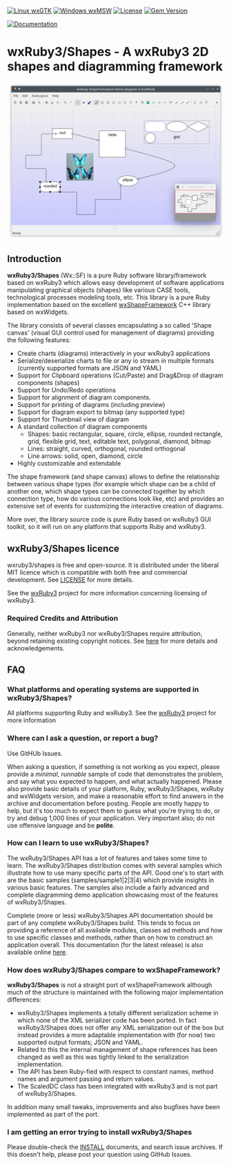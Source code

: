 [![Linux wxGTK](https://github.com/mcorino/wxRuby3-shapes/actions/workflows/linux.yml/badge.svg)](https://github.com/mcorino/wxRuby3-shapes/actions/workflows/linux.yml)
[![Windows wxMSW](https://github.com/mcorino/wxRuby3-shapes/actions/workflows/msw.yml/badge.svg)](https://github.com/mcorino/wxRuby3-shapes/actions/workflows/msw.yml)
[![License](https://img.shields.io/badge/license-MIT-yellowgreen.svg)](LICENSE)
[![Gem Version](https://badge.fury.io/rb/wxruby3-shapes.svg)](https://badge.fury.io/rb/wxruby3-shapes)

[![Documentation](https://img.shields.io/badge/docs-pages-blue.svg)](https://mcorino.github.io/wxRuby3-shapes)

# wxRuby3/Shapes - A wxRuby3 2D shapes and diagramming framework

![wxRuby3/Shapes demo](assets/screenshot.png)

## Introduction

**wxRuby3/Shapes** (Wx::SF) is a pure Ruby software library/framework based on wxRuby3 which allows
easy development of software applications manipulating graphical objects (shapes) like various CASE 
tools, technological processes modeling tools, etc. This library is a pure Ruby implementation based
on the excellent [wxShapeFramework](https://sourceforge.net/projects/wxsf/) C++ library based on 
wxWidgets.

The library consists of several classes encapsulating a so called 'Shape canvas' (visual
GUI control used for management of diagrams) providing the following features:

- Create charts (diagrams) interactively in your wxRuby3 applications
- Serialize/deserialize charts to file or any io stream in multiple formats (currently supported formats are JSON and YAML)
- Support for Clipboard operations (Cut/Paste) and Drag&Drop of diagram components (shapes)
- Support for Undo/Redo operations
- Support for alignment of diagram components.
- Support for printing of diagrams (including preview)
- Support for diagram export to bitmap (any supported type)
- Support for Thumbnail view of diagram
- A standard collection of diagram components
  - Shapes: basic rectangular, square, circle, ellipse, rounded rectangle, grid, flexible grid, text, editable text, polygonal, diamond, bitmap
  - Lines: straight, curved, orthogonal, rounded orthogonal
  - Line arrows: solid, open, diamond, circle
- Highly customizable and extendable

The shape framework (and shape canvas) allows to define the relationship between various
shape types (for example which shape can be a child of another one, which shape types
can be connected together by which connection type, how do various connections look
like, etc) and provides an extensive set of events for customizing the interactive creation 
of diagrams.

More over, the library source code is pure Ruby based on wxRuby3 GUI toolkit, so it will
run on any platform that supports Ruby and wxRuby3.

## wxRuby3/Shapes licence

wxruby3/shapes is free and open-source. It is distributed under the liberal
MIT licence which is compatible with both free and commercial development.
See [LICENSE](LICENSE) for more details.

See the [wxRuby3](https://github.com/mcorino/wxRuby3) project for more information
concerning licensing of wxRuby3.

### Required Credits and Attribution

Generally, neither wxRuby3 nor wxRuby3/Shapes require attribution, beyond
retaining existing copyright notices. 
See [here](CREDITS.md) for more details and acknowledgements.

## FAQ

### What platforms and operating systems are supported in wxRuby3/Shapes?

All platforms supporting Ruby and wxRuby3. See the [wxRuby3](https://github.com/mcorino/wxRuby3) 
project for more information 

### Where can I ask a question, or report a bug?

Use GitHUb Issues.

When asking a question, if something is not working as you expect,
please provide a *minimal*, *runnable* sample of code that demonstrates
the problem, and say what you expected to happen, and what actually
happened. Please also provide basic details of your platform, Ruby,
wxRuby3/Shapes, wxRuby and wxWidgets version, and make a reasonable effort 
to find answers in the archive and documentation before posting. People are mostly happy
to help, but it's too much to expect them to guess what you're trying to
do, or try and debug 1,000 lines of your application.
Very important also; do not use offensive language and be **polite**.

### How can I learn to use wxRuby3/Shapes?

The wxRuby3/Shapes API has a lot of features and takes some time to learn. 
The wxRuby3/Shapes distribution comes with several samples which illustrate how 
to use many specific parts of the API. Good one's to start with are the
basic samples (samples/sample1|2|3|4) which provide insights in various basic 
features. The samples also include a fairly advanced and complete diagramming
demo application showcasing most of the features of wxRuby3/Shapes.

Complete (more or less) wxRuby3/Shapes API documentation should be part of any
complete wxRuby3/Shapes build. This tends to focus on providing a reference
of all available modules, classes ad methods and how to use specific
classes and methods, rather than on how to construct an application
overall.
This documentation (for the latest release) is also available online
[here](https://mcorino.github.io/wxRuby3-shapes/index.html).

### How does wxRuby3/Shapes compare to wxShapeFramework?

**wxRuby3/Shapes** is not a straight port of wxShapeFramework although much of the structure is maintained 
with the following major implementation differences:

- wxRuby3/Shapes implements a totally different serialization scheme in which none of the XML serializer 
code has been ported. In fact wxRuby3/Shapes does not offer any XML serialization out of the box but instead 
provides a more adaptable implementation with (for now) two supported output formats; JSON and YAML.
- Related to this the internal management of shape references has been changed as well as this was tightly 
linked to the serialization implementation.
- The API has been Ruby-fied with respect to constant names, method names and argument passing and return
values.
- The ScaledDC class has been integrated with wxRuby3 and is not part of wxRuby3/Shapes.

In addition many small tweaks, improvements and also bugfixes have been implemented as part of the port. 

### I am getting an error trying to install wxRuby3/Shapes

Please double-check the [INSTALL](INSTALL.md) documents, and search issue archives. If
this doesn't help, please post your question using GitHub Issues.
